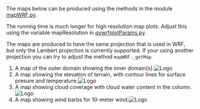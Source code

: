 The maps below can be produced using the methods in the module [mapWRF.py](http://code.google.com/p/pywrfplot/source/browse/trunk/mapWRF.py).

The running time is much longer for high resolution map plots. Adjust this using the variable mapResolution in [pywrfplotParams.py](http://code.google.com/p/pywrfplot/source/browse/trunk/pywrfplotParams.py).

The maps are produced to have the same projection that is used in WRF, but only the Lambert projection is currently supported. If your using another projection you can try to adjust the method `mapWRF._getMap`.

  1. A map of the outer domain showing the inner domain(s).<img src='http://pywrfplot.googlecode.com/files/domains.png' alt='Logo' />
  1. A map showing the elevation of terrain, with contour lines for surface presure and temperature.<img src='http://pywrfplot.googlecode.com/files/terrain.png' alt='Logo' />
  1. A map showing cloud coverage with cloud water content in the column.<img src='http://pywrfplot.googlecode.com/files/clouds.png' alt='Logo' />
  1. A map showing wind barbs for 10-meter wind.<img src='http://pywrfplot.googlecode.com/files/wind.png' alt='Logo' />